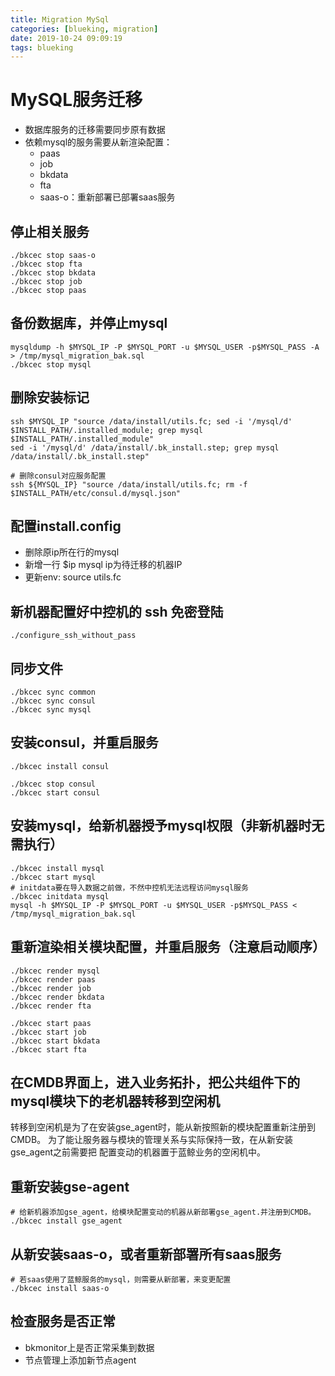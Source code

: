 ```yaml
---
title: Migration MySql
categories: [blueking, migration]
date: 2019-10-24 09:09:19
tags: blueking
---
```

# MySQL服务迁移

- 数据库服务的迁移需要同步原有数据
- 依赖mysql的服务需要从新渲染配置：
  - paas
  - job
  - bkdata
  - fta
  - saas-o：重新部署已部署saas服务

## 停止相关服务

    ./bkcec stop saas-o
    ./bkcec stop fta
    ./bkcec stop bkdata
    ./bkcec stop job
    ./bkcec stop paas

## 备份数据库，并停止mysql

    mysqldump -h $MYSQL_IP -P $MYSQL_PORT -u $MYSQL_USER -p$MYSQL_PASS -A > /tmp/mysql_migration_bak.sql
    ./bkcec stop mysql

## 删除安装标记

    ssh $MYSQL_IP "source /data/install/utils.fc; sed -i '/mysql/d' $INSTALL_PATH/.installed_module; grep mysql $INSTALL_PATH/.installed_module"
    sed -i '/mysql/d' /data/install/.bk_install.step; grep mysql /data/install/.bk_install.step"

    # 删除consul对应服务配置
    ssh ${MYSQL_IP} "source /data/install/utils.fc; rm -f $INSTALL_PATH/etc/consul.d/mysql.json"

## 配置install.config

- 删除原ip所在行的mysql
- 新增一行 $ip mysql ip为待迁移的机器IP
- 更新env: source utils.fc

## 新机器配置好中控机的 ssh 免密登陆

    ./configure_ssh_without_pass

## 同步文件

    ./bkcec sync common
    ./bkcec sync consul
    ./bkcec sync mysql

## 安装consul，并重启服务

    ./bkcec install consul
    
    ./bkcec stop consul
    ./bkcec start consul

## 安装mysql，给新机器授予mysql权限（非新机器时无需执行）

    ./bkcec install mysql
    ./bkcec start mysql
    # initdata要在导入数据之前做，不然中控机无法远程访问mysql服务
    ./bkcec initdata mysql
    mysql -h $MYSQL_IP -P $MYSQL_PORT -u $MYSQL_USER -p$MYSQL_PASS < /tmp/mysql_migration_bak.sql

## 重新渲染相关模块配置，并重启服务（注意启动顺序）

    ./bkcec render mysql
    ./bkcec render paas
    ./bkcec render job
    ./bkcec render bkdata
    ./bkcec render fta

    ./bkcec start paas
    ./bkcec start job
    ./bkcec start bkdata
    ./bkcec start fta

## 在CMDB界面上，进入业务拓扑，把公共组件下的mysql模块下的老机器转移到空闲机

转移到空闲机是为了在安装gse_agent时，能从新按照新的模块配置重新注册到CMDB。
为了能让服务器与模块的管理关系与实际保持一致，在从新安装gse_agent之前需要把
配置变动的机器置于蓝鲸业务的空闲机中。

## 重新安装gse-agent

    # 给新机器添加gse_agent，给模块配置变动的机器从新部署gse_agent.并注册到CMDB。
    ./bkcec install gse_agent

## 从新安装saas-o，或者重新部署所有saas服务

    # 若saas使用了蓝鲸服务的mysql，则需要从新部署，来变更配置
    ./bkcec install saas-o

## 检查服务是否正常

- bkmonitor上是否正常采集到数据
- 节点管理上添加新节点agent
